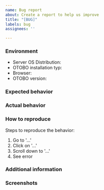```yaml
---
name: Bug report
about: Create a report to help us improve
title: "[BUG]"
labels: bug
assignees: ''

---
```


<!--
  Thanks for reporting to the OTOBO project!
  Please, DO NOT DELETE ANY TEXT from this template! (unless instructed).
-->

### Environment

- Server OS Distribution: <!-- [e.g. Ubuntu 22.04 LTS, Debian 11] -->
- OTOBO installation typ: <!-- [e.g. Docker, Podmann, Kubernetes, Nativ Apache, Nativ Nginx] -->
- Browser: <!-- [e. g. Chrome, Firefox, Safari] -->
- OTOBO version: <!-- [e. g. 11.0.1] -->

### Expected behavior

<!-- A clear and concise description of what you expected to happen. -->

### Actual behavior

<!-- A clear and concise description of what happened (the issue/bug/problem). -->

### How to reproduce

Steps to reproduce the behavior:

1. Go to '...'
2. Click on '...'
3. Scroll down to '...'
4. See error

### Additional information

<!-- Add any other information about the problem here. -->

### Screenshots

<!-- If applicable, add screenshots to help explain your problem. -->
